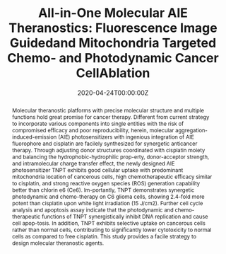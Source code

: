 ---
title: 'All-in-One Molecular AIE Theranostics: Fluorescence Image Guidedand Mitochondria Targeted Chemo- and Photodynamic Cancer CellAblation'

# Authors
# If you created a profile for a user (e.g. the default `admin` user), write the username (folder name) here
# and it will be replaced with their full name and linked to their profile.
authors:
  - Bing Guo
  - Min Wu
  - Qi Shi
  - Tianjiao Dai
  - Shidang Xu
  - Jianwen Jiang
  - Bin Liu*

# Author notes (optional)
author_notes:
  - 'Equal contribution'
  - 'Equal contribution'
  - 'Equal contribution'
  - 'Equal contribution'
  - 'Equal contribution'
  - 'Equal contribution'
  - 'Corresponding author'

date: '2020-04-24T00:00:00Z'
doi: '10.1002/advs.202400661'

# Schedule page publish date (NOT publication's date).
publishDate: '2020-06-03T00:00:00Z'

# Publication type.
# Accepts a single type but formatted as a YAML list (for Hugo requirements).
# Enter a publication type from the CSL standard.
publication_types: ['article-journal']

# Publication name and optional abbreviated publication name.
publication: In *scholarbank.nus.edu.sg*
publication_short: In *scholarbank.nus.edu.sg*

abstract: Molecular theranostic platforms with precise molecular structure and multiple functions hold great promise for cancer therapy. Different from current strategy to incorporate various components into single entities with the risk of compromised efficacy and poor reproducibility, herein, molecular aggregation-induced-emission (AIE) photosensitizers with ingenious integration of AIE fluorophore and cisplatin are facilely synthesized for synergetic anticancer therapy. Through adjusting donor structures coordinated with cisplatin moiety and balancing the hydrophobic-hydrophilic prop-erty, donor-acceptor strength, and intramolecular charge transfer effect, the newly designed AIE photosensitizer TNPT exhibits good cellular uptake with predominant mitochondria location of cancerous cells, high chemotherapeutic efficacy similar to cisplatin, and strong reactive oxygen species (ROS) generation capability better than chlorin e6 (Ce6). Im-portantly, TNPT demonstrates synergetic photodynamic and chemo-therapy on C6 glioma cells, showing 2.4-fold more potent than cisplatin upon white light irradiation (15 J/cm2). Further cell cycle analysis and apoptosis assay indicate that the photodynamic and chemo-therapeutic functions of TNPT synergistically inhibit DNA replication and cause cell apop-tosis. In addition, TNPT exhibits selective uptake on cancerous cells rather than normal cells, contributing to significantly lower cytotoxicity to normal cells as compared to free cisplatin. This study provides a facile strategy to design molecular theranostic agents.

# Summary. An optional shortened abstract.
summary: Molecular theranostic platforms with precise molecular structure and multiple functions hold great promise for cancer therapy. Different from current strategy to incorporate various components into single entities with the risk of compromised efficacy and poor reproducibility, herein, molecular aggregation-induced-emission (AIE) photosensitizers with ingenious integration of AIE fluorophore and cisplatin are facilely synthesized for synergetic anticancer therapy. Through adjusting donor structures coordinated with cisplatin moiety and balancing the hydrophobic-hydrophilic prop-erty, donor-acceptor strength, and intramolecular charge transfer effect, the newly designed AIE photosensitizer TNPT exhibits good cellular uptake with predominant mitochondria location of cancerous cells, high chemotherapeutic efficacy similar to cisplatin, and strong reactive oxygen species (ROS) generation capability better than chlorin e6 (Ce6). Im-portantly, TNPT demonstrates synergetic photodynamic and chemo-therapy on C6 glioma cells, showing 2.4-fold more potent than cisplatin upon white light irradiation (15 J/cm2). Further cell cycle analysis and apoptosis assay indicate that the photodynamic and chemo-therapeutic functions of TNPT synergistically inhibit DNA replication and cause cell apop-tosis. In addition, TNPT exhibits selective uptake on cancerous cells rather than normal cells, contributing to significantly lower cytotoxicity to normal cells as compared to free cisplatin. This study provides a facile strategy to design molecular theranostic agents.
tags: []

# Display this page in the Featured widget?
featured: true

# Custom links (uncomment lines below)
# links:
# - name: Custom Link
#   url: http://example.org

url_pdf: 'https://scholarbank.nus.edu.sg/rest/bitstreams/1412708/retrieve'
url_code: ''
url_dataset: ''
url_poster: ''
url_project: ''
url_slides: ''
url_source: ''
url_video: ''

# Featured image
# To use, add an image named `featured.jpg/png` to your page's folder.
# image:
#   caption: 'Image credit: [**Unsplash**](https://unsplash.com/photos/pLCdAaMFLTE)'
#   focal_point: ''
#   preview_only: false
---